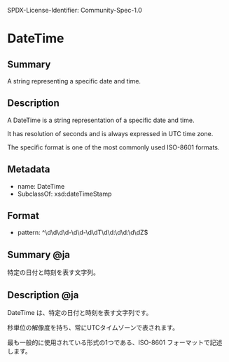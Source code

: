SPDX-License-Identifier: Community-Spec-1.0

# DateTime

## Summary

A string representing a specific date and time.

## Description

A DateTime is a string representation of a specific date and time.

It has resolution of seconds and is always expressed in UTC time zone.

The specific format is one of the most commonly used ISO-8601 formats.

## Metadata

- name: DateTime
- SubclassOf: xsd:dateTimeStamp

## Format

- pattern: ^\d\d\d\d-\d\d-\d\dT\d\d:\d\d:\d\dZ$

## Summary @ja

特定の日付と時刻を表す文字列。  

## Description @ja

DateTime は、特定の日付と時刻を表す文字列です。  

秒単位の解像度を持ち、常にUTCタイムゾーンで表されます。  

最も一般的に使用されている形式の1つである、ISO-8601 フォーマットで記述します。  
